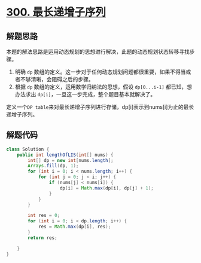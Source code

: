 # [300. 最长递增子序列](https://leetcode-cn.com/problems/longest-increasing-subsequence/)

## 解题思路

本题的解法思路是运用动态规划的思想进行解决，此题的动态规划状态转移寻找步骤。

1. 明确 `dp` 数组的定义。这一步对于任何动态规划问题都很重要，如果不得当或者不够清晰，会阻碍之后的步骤。
2. 根据 `dp` 数组的定义，运用数学归纳法的思想，假设 `dp[0...i-1]` 都已知，想办法求出 `dp[i]`，一旦这一步完成，整个题目基本就解决了。

定义一个`DP table`来对最长递增子序列进行存储，dp[i]表示到nums[i]为止的最长递增子序列。

## 解题代码

```java
class Solution {
    public int lengthOfLIS(int[] nums) {
        int[] dp = new int[nums.length];
        Arrays.fill(dp, 1);
        for (int i = 0; i < nums.length; i++) {
            for (int j = 0; j < i; j++) {
                if (nums[j] < nums[i]) {
                    dp[i] = Math.max(dp[i], dp[j] + 1);
                }
            }
        }

        int res = 0;
        for (int i = 0; i < dp.length; i++) {
            res = Math.max(dp[i], res);
        }
        return res;

    }
}
```

